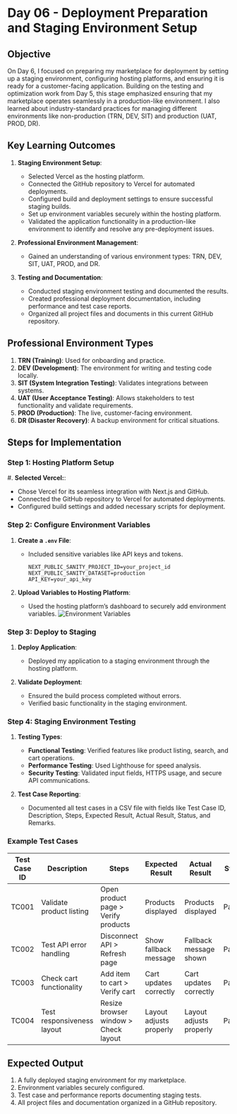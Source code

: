 # Day 06 - Deployment Preparation and Staging Environment Setup

## Objective
On Day 6, I focused on preparing my marketplace for deployment by setting up a staging environment, configuring hosting platforms, and ensuring it is ready for a customer-facing application. Building on the testing and optimization work from Day 5, this stage emphasized ensuring that my marketplace operates seamlessly in a production-like environment. I also learned about industry-standard practices for managing different environments like non-production (TRN, DEV, SIT) and production (UAT, PROD, DR).

## Key Learning Outcomes

1. **Staging Environment Setup**:
   - Selected Vercel as the hosting platform.
   - Connected the GitHub repository to Vercel for automated deployments.
   - Configured build and deployment settings to ensure successful staging builds.
   - Set up environment variables securely within the hosting platform.
   - Validated the application functionality in a production-like environment to identify and resolve any pre-deployment issues.

2. **Professional Environment Management**:
   - Gained an understanding of various environment types: TRN, DEV, SIT, UAT, PROD, and DR.

3. **Testing and Documentation**:
   - Conducted staging environment testing and documented the results.
   - Created professional deployment documentation, including performance and test case reports.
   - Organized all project files and documents in this current GitHub repository.

## Professional Environment Types

1. **TRN (Training)**: Used for onboarding and practice.
2. **DEV (Development)**: The environment for writing and testing code locally.
3. **SIT (System Integration Testing)**: Validates integrations between systems.
4. **UAT (User Acceptance Testing)**: Allows stakeholders to test functionality and validate requirements.
5. **PROD (Production)**: The live, customer-facing environment.
6. **DR (Disaster Recovery)**: A backup environment for critical situations.


## Steps for Implementation

### Step 1: Hosting Platform Setup
#. **Selected Vercel:**:
   - Chose Vercel for its seamless integration with Next.js and GitHub.
   - Connected the GitHub repository to Vercel for automated deployments.
   - Configured build settings and added necessary scripts for deployment.

### Step 2: Configure Environment Variables
1. **Create a `.env` File**:
   - Included sensitive variables like API keys and tokens.
     ```plaintext
     NEXT_PUBLIC_SANITY_PROJECT_ID=your_project_id
     NEXT_PUBLIC_SANITY_DATASET=production
     API_KEY=your_api_key
     ```

2. **Upload Variables to Hosting Platform**:
   - Used the hosting platform’s dashboard to securely add environment variables.
    ![Environment Variables](env.png)

### Step 3: Deploy to Staging
1. **Deploy Application**:
   - Deployed my application to a staging environment through the hosting platform.

2. **Validate Deployment**:
   - Ensured the build process completed without errors.
   - Verified basic functionality in the staging environment.

### Step 4: Staging Environment Testing
1. **Testing Types**:
   - **Functional Testing**: Verified features like product listing, search, and cart operations.
   - **Performance Testing**: Used Lighthouse for speed analysis.
   - **Security Testing**: Validated input fields, HTTPS usage, and secure API communications.

2. **Test Case Reporting**:
   - Documented all test cases in a CSV file with fields like Test Case ID, Description, Steps, Expected Result, Actual Result, Status, and Remarks.

### Example Test Cases
| Test Case ID | Description                     | Steps                      | Expected Result         | Actual Result           | Status | Remarks                |
|--------------|---------------------------------|---------------------------|-------------------------|-------------------------|--------|------------------------|
| TC001        | Validate product listing        | Open product page > Verify products | Products displayed       | Products displayed       | Passed | No issues found        |
| TC002        | Test API error handling         | Disconnect API > Refresh page | Show fallback message    | Fallback message shown   | Passed | Handled gracefully      |
| TC003        | Check cart functionality        | Add item to cart > Verify cart | Cart updates correctly   | Cart updates correctly   | Passed | Works as expected       |
| TC004        | Test responsiveness layout      | Resize browser window > Check layout | Layout adjusts properly   | Layout adjusts properly   | Passed | Responsive verified     |



## Expected Output
1. A fully deployed staging environment for my marketplace.
2. Environment variables securely configured.
3. Test case and performance reports documenting staging tests.
4. All project files and documentation organized in a GitHub repository.
